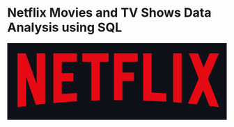 # Netflix Movies and TV Shows Data Analysis using SQL 
![netflix_Logo](https://github.com/rohitlonkar2004/Netflix_sql_project/blob/main/Screenshot%202025-08-15%20013955.png)

